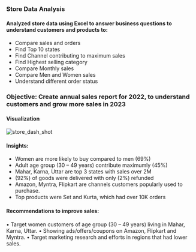 ### Store Data Analysis

####  Analyzed store data using Excel to answer business questions to understand customers and products to:
- Compare sales and orders
- Find Top 10 states
- Find Channel contributing to maximum sales
- Find Highest selling category
- Compare Monthly sales
- Compare Men and Women sales
- Understand different order status   

###  Objective: Create annual sales report for 2022, to understand customers and grow more sales in 2023   

####  Visualization   
![store_dash_shot](https://github.com/kiinda-2/Haru-s-Store/assets/125373629/786b56aa-c976-4a66-9b24-3e67a407f135)

####  Insights:
- Women are more likely to buy compared to men (69%)
- Adult age group (30 – 49 years) contribute maximumly (45%)
- Mahar, Karna, Uttar are top 3 states with sales over 2M
- (92%) of goods were delivered with only (2%) refunded
- Amazon, Myntra, Flipkart are channels customers popularly used to purchase.
- Top products were Set and Kurta, which had over 10K orders   
####  Recommendations to improve sales:   
• Target women customers of age group (30 – 49 years) living in Mahar, Karna, Uttar.
• Showing ads/offers/coupons on Amazon, Flipkart and Myntra.
• Target marketing research and efforts in regions that had lower sales.
